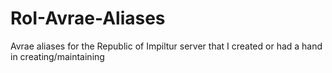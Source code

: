 # RoI-Avrae-Aliases
Avrae aliases for the Republic of Impiltur server that I created or had a hand in creating/maintaining
